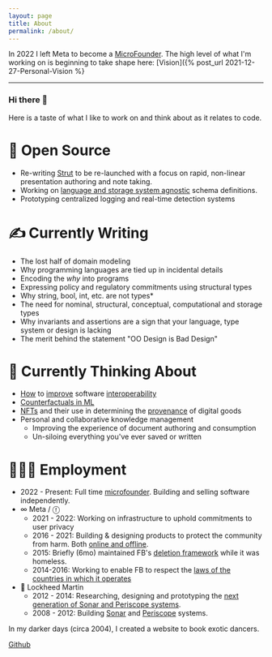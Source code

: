 ```yaml
---
layout: page
title: About
permalink: /about/
---
```


In 2022 I left Meta to become a [MicroFounder](https://microfounder.com/). The high level of what I'm working on is beginning to take shape here: [Vision]({% post_url 2021-12-27-Personal-Vision %}

---

### Hi there 👋

Here is a taste of what I like to work on and think about as it relates to code.

# 🔭 Open Source

- Re-writing [Strut](https://github.com/tantaman/Strut) to be re-launched with a focus on rapid, non-linear presentation authoring and note taking.
- Working on [language and storage system agnostic](https://github.com/tantaman/aphrodite) schema definitions.
- Prototyping centralized logging and real-time detection systems

# ✍️ Currently Writing

- The lost half of domain modeling
- Why programming languages are tied up in incidental details
- Encoding the _why_ into programs
- Expressing policy and regulatory commitments using structural types
- Why string, bool, int, etc. are not types\*
- The need for nominal, structural, conceptual, computational and storage types
- Why invariants and assertions are a sign that your language, type system or design is lacking
- The merit behind the statement "OO Design is Bad Design"

# 🤔 Currently Thinking About

- [How](https://www.geoffreylitt.com/2021/03/05/bring-your-own-client.html) to [improve](https://plaintextaccounting.org/) software [interoperability](https://stratechery.com/2021/the-webs-missing-interoperability/)
- [Counterfactuals in ML](https://www.amazon.com/Book-Why-Science-Cause-Effect/dp/1541698967/ref=asc_df_1541698967/?tag=hyprod-20&linkCode=df0&hvadid=459440273404&hvpos=&hvnetw=g&hvrand=6941749223415101727&hvpone=&hvptwo=&hvqmt=&hvdev=c&hvdvcmdl=&hvlocint=&hvlocphy=9007770&hvtargid=pla-917887947980&psc=1)
- [NFTs](https://en.wikipedia.org/wiki/Non-fungible_token) and their use in determining the [provenance](https://en.wikipedia.org/wiki/Provenance) of digital goods
- Personal and collaborative knowledge management
  - Improving the experience of document authoring and consumption
  - Un-siloing everything you've ever saved or written

# 👨🏻‍🔬 Employment

- 2022 - Present: Full time [microfounder](https://microfounder.com/). Building and selling software independently.
- ∞ Meta / ⓕ
  - 2021 - 2022: Working on infrastructure to uphold commitments to user privacy
  - 2016 - 2021: Building & designing products to protect the community from harm. Both [online and offline](https://about.fb.com/news/category/integrity-security/).
  - 2015: Briefly (6mo) maintained FB's [deletion framework](https://engineering.fb.com/2020/08/12/security/delf/) while it was homeless.
  - 2014-2016: Working to enable FB to respect the [laws of the countries in which it operates](https://transparency.facebook.com/)
- 🚢 Lockheed Martin
  - 2012 - 2014: Researching, designing and prototyping the [next generation of Sonar and Periscope systems](https://www.lockheedmartin.com/en-us/news/features/2016/webt-navy-area-51.html).
  - 2008 - 2012: Building [Sonar](https://en.wikipedia.org/wiki/Sonar) and [Periscope](://en.wikipedia.org/wiki/Periscope) systems.

In my darker days (circa 2004), I created a website to book exotic dancers.

[Github](https://github.com/tantaman)
